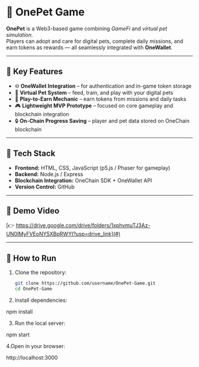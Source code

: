 # 🐾 OnePet Game

**OnePet** is a Web3-based game combining *GameFi* and *virtual pet simulation*.  
Players can adopt and care for digital pets, complete daily missions, and earn tokens as rewards — all seamlessly integrated with **OneWallet**.

---

## 🚀 Key Features
- 🌐 **OneWallet Integration** – for authentication and in-game token storage  
- 🐶 **Virtual Pet System** – feed, train, and play with your digital pets  
- 💎 **Play-to-Earn Mechanic** – earn tokens from missions and daily tasks  
- 🎮 **Lightweight MVP Prototype** – focused on core gameplay and blockchain integration  
- 🔒 **On-Chain Progress Saving** – player and pet data stored on OneChain blockchain  

---

## 🧩 Tech Stack
- **Frontend:** HTML, CSS, JavaScript (p5.js / Phaser for gameplay)  
- **Backend:** Node.js / Express  
- **Blockchain Integration:** OneChain SDK + OneWallet API  
- **Version Control:** GitHub  

---

## 🎥 Demo Video
[👉 https://drive.google.com/drive/folders/1xphvmuTJ3Az-UN0IMyFVEoNY5XBpRWYI?usp=drive_link](#)

---

## 🧠 How to Run
1. Clone the repository:
   ```bash
   git clone https://github.com/username/OnePet-Game.git
   cd OnePet-Game
   
2. Install dependencies:
   
npm install

3. Run the local server:

npm start

4.Open in your browser:

http://localhost:3000

